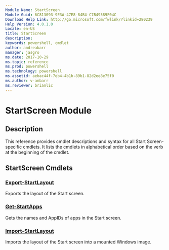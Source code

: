 ```yaml
---
Module Name: StartScreen
Module Guid: 6C813093-9E3A-47E8-84B4-C7B49589F04C
Download Help Link: http://go.microsoft.com/fwlink/?linkid=280239
Help Version: 4.0.1.0
Locale: en-US
title: StartScreen
description: 
keywords: powershell, cmdlet
author: andreabarr
manager: jasgro
ms.date: 2017-10-29
ms.topic: reference
ms.prod: powershell
ms.technology: powershell
ms.assetid: aebac44f-7eb4-4b1b-89b1-82d2ee8e75f0
ms.author: v-anbarr
ms.reviewer: brianlic
---
```


# StartScreen Module
## Description
This reference provides cmdlet descriptions and syntax for all Start Screen-specific cmdlets. It lists the cmdlets in alphabetical order based on the verb at the beginning of the cmdlet.

## StartScreen Cmdlets
### [Export-StartLayout](./Export-StartLayout.md)
Exports the layout of the Start screen.

### [Get-StartApps](./Get-StartApps.md)
Gets the names and AppIDs of apps in the Start screen.

### [Import-StartLayout](./Import-StartLayout.md)
Imports the layout of the Start screen into a mounted Windows image.


